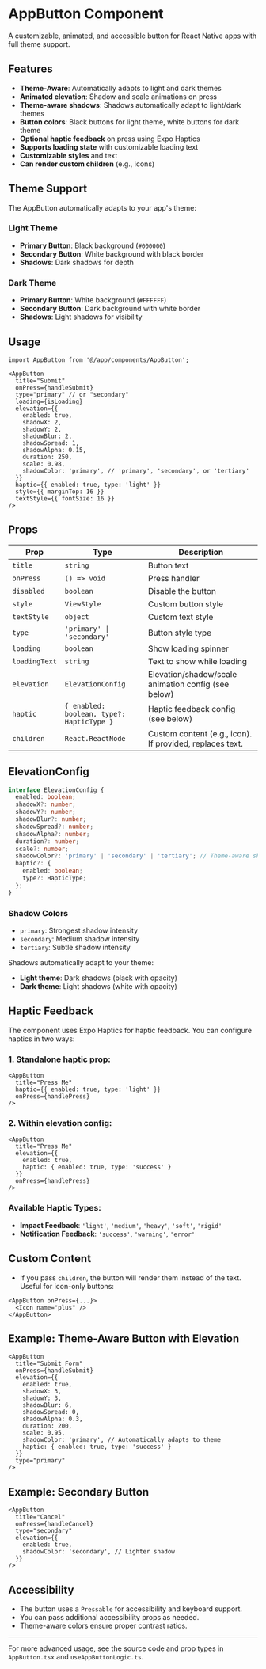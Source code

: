 # AppButton Component

A customizable, animated, and accessible button for React Native apps with full theme support.

## Features
- **Theme-Aware**: Automatically adapts to light and dark themes
- **Animated elevation**: Shadow and scale animations on press
- **Theme-aware shadows**: Shadows automatically adapt to light/dark themes
- **Button colors**: Black buttons for light theme, white buttons for dark theme
- **Optional haptic feedback** on press using Expo Haptics
- **Supports loading state** with customizable loading text
- **Customizable styles** and text
- **Can render custom children** (e.g., icons)

## Theme Support

The AppButton automatically adapts to your app's theme:

### Light Theme
- **Primary Button**: Black background (`#000000`)
- **Secondary Button**: White background with black border
- **Shadows**: Dark shadows for depth

### Dark Theme  
- **Primary Button**: White background (`#FFFFFF`)
- **Secondary Button**: Dark background with white border
- **Shadows**: Light shadows for visibility

## Usage

```tsx
import AppButton from '@/app/components/AppButton';

<AppButton
  title="Submit"
  onPress={handleSubmit}
  type="primary" // or "secondary"
  loading={isLoading}
  elevation={{
    enabled: true,
    shadowX: 2,
    shadowY: 2,
    shadowBlur: 2,
    shadowSpread: 1,
    shadowAlpha: 0.15,
    duration: 250,
    scale: 0.98,
    shadowColor: 'primary', // 'primary', 'secondary', or 'tertiary'
  }}
  haptic={{ enabled: true, type: 'light' }}
  style={{ marginTop: 16 }}
  textStyle={{ fontSize: 16 }}
/>
```

## Props

| Prop         | Type                                   | Description                                                      |
|--------------|----------------------------------------|------------------------------------------------------------------|
| `title`      | `string`                               | Button text                                                      |
| `onPress`    | `() => void`                           | Press handler                                                    |
| `disabled`   | `boolean`                              | Disable the button                                               |
| `style`      | `ViewStyle`                            | Custom button style                                              |
| `textStyle`  | `object`                               | Custom text style                                                |
| `type`       | `'primary' \| 'secondary'`             | Button style type                                                |
| `loading`    | `boolean`                              | Show loading spinner                                             |
| `loadingText`| `string`                               | Text to show while loading                                       |
| `elevation`  | `ElevationConfig`                      | Elevation/shadow/scale animation config (see below)              |
| `haptic`     | `{ enabled: boolean, type?: HapticType }` | Haptic feedback config (see below)                               |
| `children`   | `React.ReactNode`                      | Custom content (e.g., icon). If provided, replaces text.         |

## ElevationConfig

```ts
interface ElevationConfig {
  enabled: boolean;
  shadowX?: number;
  shadowY?: number;
  shadowBlur?: number;
  shadowSpread?: number;
  shadowAlpha?: number;
  duration?: number;
  scale?: number;
  shadowColor?: 'primary' | 'secondary' | 'tertiary'; // Theme-aware shadow color
  haptic?: {
    enabled: boolean;
    type?: HapticType;
  };
}
```

### Shadow Colors
- `primary`: Strongest shadow intensity
- `secondary`: Medium shadow intensity  
- `tertiary`: Subtle shadow intensity

Shadows automatically adapt to your theme:
- **Light theme**: Dark shadows (black with opacity)
- **Dark theme**: Light shadows (white with opacity)

## Haptic Feedback
The component uses Expo Haptics for haptic feedback. You can configure haptics in two ways:

### 1. Standalone haptic prop:
```tsx
<AppButton
  title="Press Me"
  haptic={{ enabled: true, type: 'light' }}
  onPress={handlePress}
/>
```

### 2. Within elevation config:
```tsx
<AppButton
  title="Press Me"
  elevation={{
    enabled: true,
    haptic: { enabled: true, type: 'success' }
  }}
  onPress={handlePress}
/>
```

### Available Haptic Types:
- **Impact Feedback**: `'light'`, `'medium'`, `'heavy'`, `'soft'`, `'rigid'`
- **Notification Feedback**: `'success'`, `'warning'`, `'error'`

## Custom Content
- If you pass `children`, the button will render them instead of the text. Useful for icon-only buttons:

```tsx
<AppButton onPress={...}>
  <Icon name="plus" />
</AppButton>
```

## Example: Theme-Aware Button with Elevation
```tsx
<AppButton
  title="Submit Form"
  onPress={handleSubmit}
  elevation={{
    enabled: true,
    shadowX: 3,
    shadowY: 3,
    shadowBlur: 6,
    shadowSpread: 0,
    shadowAlpha: 0.3,
    duration: 200,
    scale: 0.95,
    shadowColor: 'primary', // Automatically adapts to theme
    haptic: { enabled: true, type: 'success' }
  }}
  type="primary"
/>
```

## Example: Secondary Button
```tsx
<AppButton
  title="Cancel"
  onPress={handleCancel}
  type="secondary"
  elevation={{
    enabled: true,
    shadowColor: 'secondary', // Lighter shadow
  }}
/>
```

## Accessibility
- The button uses a `Pressable` for accessibility and keyboard support.
- You can pass additional accessibility props as needed.
- Theme-aware colors ensure proper contrast ratios.

---

For more advanced usage, see the source code and prop types in `AppButton.tsx` and `useAppButtonLogic.ts`.
